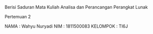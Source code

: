 Berisi Saduran Mata Kuliah Analisa dan Perancangan Perangkat Lunak

Pertemuan 2

NAMA : Wahyu Nuryadi
NIM : 1811500083
KELOMPOK : TI6J
